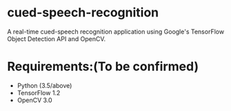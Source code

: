 # cued-speech-recognition

A real-time cued-speech recognition application using Google's TensorFlow Object Detection API and OpenCV.

# Requirements:(To be confirmed)
* Python (3.5/above)
* TensorFlow 1.2
* OpenCV 3.0
